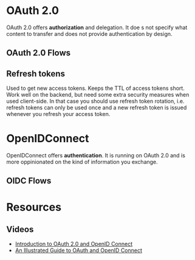 # OAuth 2.0
OAuth 2.0 offers **authorization** and delegation. It doe s not specify what content to transfer and does not provide authentication by design.

## OAuth 2.0 Flows

## Refresh tokens
Used to get new access tokens. Keeps the TTL of access tokens short. Work well on the backend, but need some extra security measures when used client-side. In that case you should use refresh token rotation, i.e. refresh tokens can only be used once and a new refresh token is issued whenever you refresh your access token.

# OpenIDConnect
OpenIDConnect offers **authentication**. It is running on OAuth 2.0 and is more oppinionated on the kind of information you exchange.

## OIDC Flows

# Resources

## Videos

- [Introduction to OAuth 2.0 and OpenID Connect](https://www.youtube.com/watch?v=GyCL8AJUhww)
- [An Illustrated Guide to OAuth and OpenID Connect](https://www.youtube.com/watch?v=t18YB3xDfXI)
